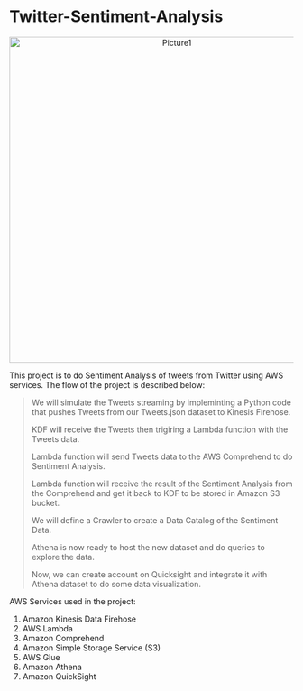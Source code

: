 # Twitter-Sentiment-Analysis


<p align=center >
<img width="578" alt="Picture1" src="https://user-images.githubusercontent.com/107482510/173815873-46237424-fe24-40da-a055-fe3688786dfe.png">
</p>

This project is to do Sentiment Analysis of tweets from Twitter using AWS services.
The flow of the project is described below:

>We will simulate the Tweets streaming by impleminting a Python code that pushes Tweets from our Tweets.json dataset to Kinesis Firehose.
>
>KDF will receive the Tweets then trigiring a Lambda function with the Tweets data.
>
>Lambda function will send Tweets data to the AWS Comprehend to do Sentiment Analysis.
>
>Lambda function will receive the result of the Sentiment Analysis from the Comprehend and get it back to KDF to be stored in Amazon S3 bucket.
>
>We will define a Crawler to create a Data Catalog of the Sentiment Data.
>
>Athena is now ready to host the new dataset and do queries to explore the data.
>
>Now, we can create account on Quicksight and integrate it with Athena dataset to do some data visualization.


AWS Services used in the project:
  1. Amazon Kinesis Data Firehose 
  2. AWS Lambda
  3. Amazon Comprehend
  4. Amazon Simple Storage Service (S3)
  5. AWS Glue
  6. Amazon Athena
  7. Amazon QuickSight
